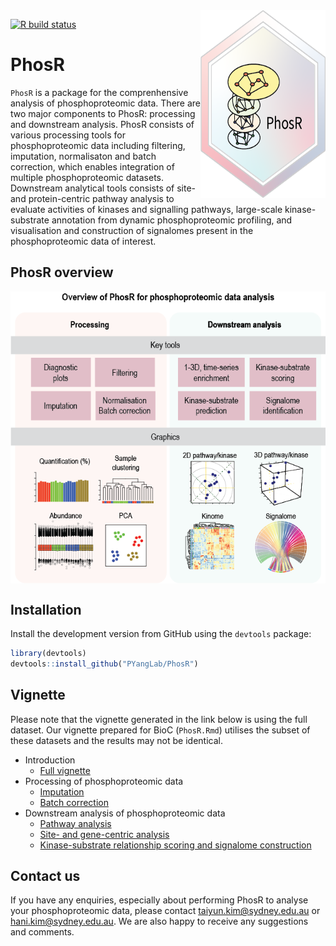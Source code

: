 <img src="man/figures/PhosR_logo.png" align="right" width="200" height="300" />

<!-- badges: start -->
[![R build status](https://github.com/PYangLab/PhosR/workflows/R-CMD-check/badge.svg)](https://github.com/PYangLab/PhosR/actions)
<!-- badges: end -->


# PhosR

`PhosR` is a package for the comprenhensive analysis of phosphoproteomic data. There are two major components to PhosR: processing and downstream analysis. PhosR consists of various processing tools for phosphoproteomic data including filtering, imputation, normalisaton and batch correction, which enables integration of multiple phosphoproteomic datasets. Downstream analytical tools consists of site- and protein-centric pathway analysis to evaluate activities of kinases and signalling pathways, large-scale kinase-substrate annotation from dynamic phosphoproteomic profiling, and visualisation and construction of signalomes present in the phosphoproteomic data of interest.

## PhosR overview

<img src="https://raw.githubusercontent.com/PYangLab/PhosR/master/inst/graphical_abstract.png" align="center"/>


## Installation

Install the development version from GitHub using the `devtools` package:

```r
library(devtools)
devtools::install_github("PYangLab/PhosR")
```

## Vignette 

<!--You can find the vignette at our website: https://PYangLab.github.io/PhosR/articles/PhosR.html-->
Please note that the vignette generated in the link below is using the full dataset. 
Our vignette prepared for BioC (`PhosR.Rmd`) utilises the subset of these datasets and the results may not be identical.

* Introduction
     * [Full vignette](https://pyanglab.github.io/PhosR/articles/PhosR.html)
* Processing of phosphoproteomic data 
     * [Imputation](https://pyanglab.github.io/PhosR/articles/imputation.html)
     * [Batch correction](https://pyanglab.github.io/PhosR/articles/batch_correction.html)
* Downstream analysis of phosphoproteomic data
     * [Pathway analysis](https://pyanglab.github.io/PhosR/articles/pathway_analysis.html)
     * [Site- and gene-centric analysis](https://pyanglab.github.io/PhosR/articles/site_gene_analysis.html)
     * [Kinase-substrate relationship scoring and signalome construction](https://pyanglab.github.io/PhosR/articles/signalomes.html)

## Contact us

If you have any enquiries, especially about performing PhosR to analyse your phosphoproteomic data, please contact taiyun.kim@sydney.edu.au or hani.kim@sydney.edu.au. We are also happy to receive any suggestions and comments.
